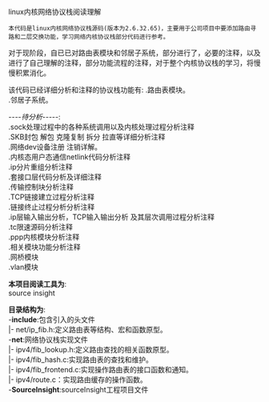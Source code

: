 
linux内核网络协议栈阅读理解

    本代码是linux内核网络协议栈源码(版本为2.6.32.65)，主要用于公司项目中要添加路由寻路和二层交换功能，学习网络内核协议栈部分代码进行参考。
对于现阶段，自已已对路由表模块和邻居子系统，部分进行了，必要的注释，以及进行了自己理解的注释，部分功能流程的注释，对于整个内核协议栈的学习，将慢慢积累消化。

该代码已经详细分析和注释的协议栈功能有:
.路由表模块。    
.邻居子系统。    

----*待分析*-----:    
.sock处理过程中的各种系统调用以及内核处理过程分析注释    
.SKB封包 解包 克隆复制 拆分 拉直等详细分析注释    
.网络dev设备注册 注销详解。    
.内核态用户态通信netlink代码分析注释    
.ip分片重组分析注释    
.套接口层代码分析及详细注释    
.传输控制块分析注释    
.TCP链接建立过程分析注释    
.链接终止过程分析分析注释    
.ip层输入输出分析，TCP输入输出分析 及其层次调用过程分析注释    
.tc限速源码分析注释    
.ppp内核模块分析注释    
.相关模块功能分析注释    
.网桥模块    
.vlan模块    

**本项目阅读工具为**:    
source insight    

**目录结构为**:    
-**include**:包含引入的头文件    
 |- net/ip_fib.h:定义路由表等结构、宏和函数原型。       
-**net**:网络协议栈实现文件    
 |- ipv4/fib_lookup.h:定义路由查找的相关函数原型。    
 |- ipv4/fib_hash.c:实现路由表的查找和维护。    
 |- ipv4/fib_frontend.c:实现操作路由表的接口函数和通知。      
 |- ipv4/route.c：实现路由缓存的操作函数。    
-**SourceInsight**:sourceInsight工程项目文件    
